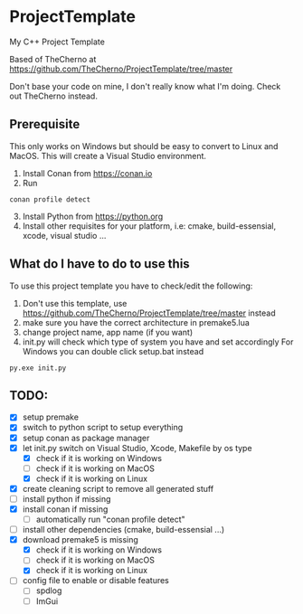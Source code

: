 # ProjectTemplate
My C++ Project Template

Based of TheCherno at https://github.com/TheCherno/ProjectTemplate/tree/master

Don't base your code on mine, I don't really know what I'm doing. Check out TheCherno instead.

## Prerequisite
This only works on Windows but should be easy to convert to Linux and MacOS. This will create a Visual Studio environment.

1. Install Conan from https://conan.io
2. Run
```
conan profile detect
```
3. Install Python from https://python.org
4. Install other requisites for your platform, i.e: cmake, build-essensial, xcode, visual studio ...

## What do I have to do to use this
To use this project template you have to check/edit the following:

1. Don't use this template, use https://github.com/TheCherno/ProjectTemplate/tree/master instead
2. make sure you have the correct architecture in premake5.lua
3. change project name, app name (if you want)
4. init.py will check which type of system you have and set accordingly
For Windows you can double click setup.bat instead
``` 
py.exe init.py
```

## TODO:
- [x] setup premake
- [x] switch to python script to setup everything
- [x] setup conan as package manager
- [x] let init.py switch on Visual Studio, Xcode, Makefile by os type
    - [x] check if it is working on Windows
    - [ ] check if it is working on MacOS
    - [x] check if it is working on Linux
- [x] create cleaning script to remove all generated stuff   
- [ ] install python if missing
- [x] install conan if missing
    - [ ] automatically run "conan profile detect"
- [ ] install other dependencies (cmake, build-essensial ...)
- [x] download premake5 is missing
    - [x] check if it is working on Windows
    - [ ] check if it is working on MacOS
    - [x] check if it is working on Linux
- [ ] config file to enable or disable features
    - [ ] spdlog
    - [ ] ImGui